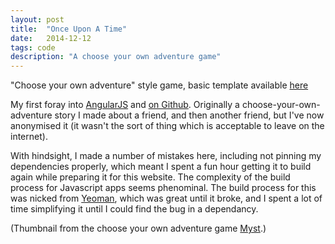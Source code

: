 ```yaml
---
layout: post
title:  "Once Upon A Time"
date:   2014-12-12
tags: code
description: "A choose your own adventure game"
---
```


"Choose your own adventure" style game, basic template available [here](/raw/once-upon-a-time/#/)

My first foray into [AngularJS](https://angularjs.org/) and [on Github](https://github.com/SimonStJG/once-apon-a-time).  Originally a choose-your-own-adventure story I made about a friend, and then another friend, but I've now anonymised it (it wasn't the sort of thing which is acceptable to leave on the internet).

With hindsight, I made a number of mistakes here, including not pinning my dependencies properly, which meant I spent a fun hour getting it to build again while preparing it for this website.  The complexity of the build process for Javascript apps seems phenominal.  The build process for this was nicked from [Yeoman](https://yeoman.io/), which was great until it broke, and I spent a lot of time simplifying it until I could find the bug in a dependancy.

(Thumbnail from the choose your own adventure game [Myst](https://en.wikipedia.org/wiki/Myst).)